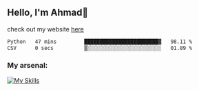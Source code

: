 
## Hello, I'm Ahmad👋

check out my website [here](https://ahmadalwi.com/)

<!--START_SECTION:waka-->

```txt
Python   47 mins         ████████████████████████▓   98.11 %
CSV      0 secs          ▒░░░░░░░░░░░░░░░░░░░░░░░░   01.89 %
```

<!--END_SECTION:waka-->

### My arsenal:

[![My Skills](https://skillicons.dev/icons?i=js,ts,py,go,react,nextjs,svelte,nodejs,django,tailwind,html,css,sass,firebase,mongodb,postgres,mysql,redis,git,github,docker,vscode,figma,godot)](https://skillicons.dev)
